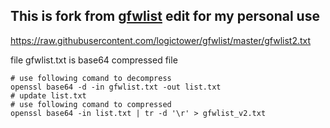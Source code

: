 ## This is fork from [gfwlist](https://github.com/gfwlist/gfwlist) edit for my personal use

https://raw.githubusercontent.com/logictower/gfwlist/master/gfwlist2.txt

file gfwlist.txt is base64 compressed file  

```
# use following comand to decompress 
openssl base64 -d -in gfwlist.txt -out list.txt
# update list.txt
# use following comand to compressed
openssl base64 -in list.txt | tr -d '\r' > gfwlist_v2.txt 
```
